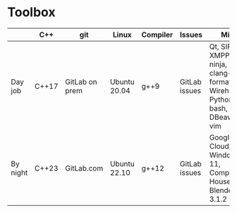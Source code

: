 # Toolbox
| | C++ | git | Linux | Compiler | Issues | Misc |
| --- | --- | --- | --- | --- | --- | --- |
| Day job  | C++17 | GitLab on prem | Ubuntu 20.04 | g++9  | GitLab issues | Qt, SIP, XMPP, ninja, clang-format, Wirehshark, Python 3.8, bash, DBeaver, vim |
| By night | C++23 | GitLab.com     | Ubuntu 22.10 | g++12 | GitLab issues | Google Cloud, Windows 11, Companies House API, Blender 3.1.2 |

